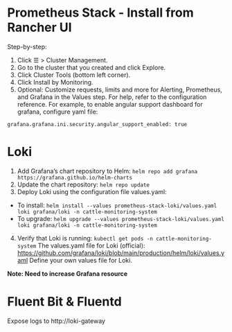 # Prometheus Stack - Install from Rancher UI
Step-by-step:
1. Click ☰ > Cluster Management.
2. Go to the cluster that you created and click Explore.
3. Click Cluster Tools (bottom left corner).
4. Click Install by Monitoring.
5. Optional: Customize requests, limits and more for Alerting, Prometheus, and Grafana in the Values step. For help, refer to the configuration reference. For example, to enable angular support dashboard for grafana, configure yaml file:
```
grafana.grafana.ini.security.angular_support_enabled: true
```
# Loki
1. Add Grafana’s chart repository to Helm:
```helm repo add grafana https://grafana.github.io/helm-charts```
2. Update the chart repository:
```helm repo update```
3. Deploy Loki using the configuration file values.yaml:
- To install:
```helm install --values prometheus-stack-loki/values.yaml loki grafana/loki -n cattle-monitoring-system```
- To upgrade:
```helm upgrade --values prometheus-stack-loki/values.yaml loki grafana/loki -n cattle-monitoring-system```
4. Verify that Loki is running:
```kubectl get pods -n cattle-monitoring-system```
The values.yaml file for Loki (official): https://github.com/grafana/loki/blob/main/production/helm/loki/values.yaml
Define your own values file for Loki.

**Note: Need to increase Grafana resource**

# Fluent Bit & Fluentd
Expose logs to http://loki-gateway